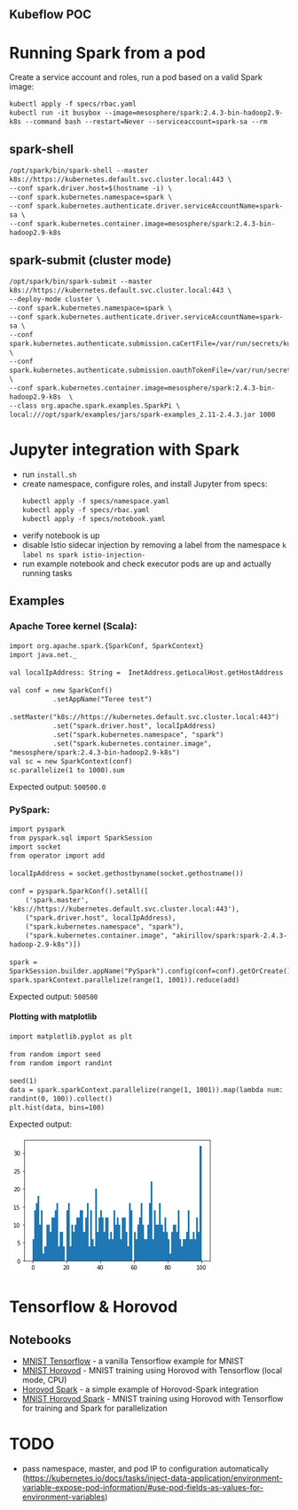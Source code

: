 Kubeflow POC
---
# Running Spark from a pod

Create a service account and roles, run a pod based on a valid Spark image:
```
kubectl apply -f specs/rbac.yaml
kubectl run -it busybox --image=mesosphere/spark:2.4.3-bin-hadoop2.9-k8s --command bash --restart=Never --serviceaccount=spark-sa --rm
```

## spark-shell
```
/opt/spark/bin/spark-shell --master k8s://https://kubernetes.default.svc.cluster.local:443 \
--conf spark.driver.host=$(hostname -i) \
--conf spark.kubernetes.namespace=spark \
--conf spark.kubernetes.authenticate.driver.serviceAccountName=spark-sa \
--conf spark.kubernetes.container.image=mesosphere/spark:2.4.3-bin-hadoop2.9-k8s
```

## spark-submit (cluster mode)
```
/opt/spark/bin/spark-submit --master k8s://https://kubernetes.default.svc.cluster.local:443 \
--deploy-mode cluster \
--conf spark.kubernetes.namespace=spark \
--conf spark.kubernetes.authenticate.driver.serviceAccountName=spark-sa \
--conf spark.kubernetes.authenticate.submission.caCertFile=/var/run/secrets/kubernetes.io/serviceaccount/ca.crt \
--conf spark.kubernetes.authenticate.submission.oauthTokenFile=/var/run/secrets/kubernetes.io/serviceaccount/token \
--conf spark.kubernetes.container.image=mesosphere/spark:2.4.3-bin-hadoop2.9-k8s  \
--class org.apache.spark.examples.SparkPi \
local:///opt/spark/examples/jars/spark-examples_2.11-2.4.3.jar 1000
```

# Jupyter integration with Spark

* run `install.sh`
* create namespace, configure roles, and install Jupyter from specs:
  ```
  kubectl apply -f specs/namespace.yaml
  kubectl apply -f specs/rbac.yaml
  kubectl apply -f specs/notebook.yaml
  ```
* verify notebook is up
* disable Istio sidecar injection by removing a label from the namespace `k label ns spark istio-injection-`
* run example notebook and check executor pods are up and actually running tasks

## Examples
### Apache Toree kernel (Scala):
```
import org.apache.spark.{SparkConf, SparkContext}
import java.net._

val localIpAddress: String =  InetAddress.getLocalHost.getHostAddress

val conf = new SparkConf()
           .setAppName("Toree test")
           .setMaster("k8s://https://kubernetes.default.svc.cluster.local:443")
           .set("spark.driver.host", localIpAddress)
           .set("spark.kubernetes.namespace", "spark")
           .set("spark.kubernetes.container.image", "mesosphere/spark:2.4.3-bin-hadoop2.9-k8s")
val sc = new SparkContext(conf)
sc.parallelize(1 to 1000).sum
```
Expected output: `500500.0`

### PySpark:
```
import pyspark
from pyspark.sql import SparkSession
import socket
from operator import add

localIpAddress = socket.gethostbyname(socket.gethostname())

conf = pyspark.SparkConf().setAll([
    ('spark.master', 'k8s://https://kubernetes.default.svc.cluster.local:443'),
    ("spark.driver.host", localIpAddress),
    ("spark.kubernetes.namespace", "spark"),
    ("spark.kubernetes.container.image", "akirillov/spark:spark-2.4.3-hadoop-2.9-k8s")])

spark = SparkSession.builder.appName("PySpark").config(conf=conf).getOrCreate()
spark.sparkContext.parallelize(range(1, 1001)).reduce(add)
```
Expected output: `500500`

#### Plotting with matplotlib
```
import matplotlib.pyplot as plt

from random import seed
from random import randint

seed(1)
data = spark.sparkContext.parallelize(range(1, 1001)).map(lambda num: randint(0, 100)).collect()
plt.hist(data, bins=100)
```
Expected output:

![](resources/images/matplotlib_histogram.png)

# Tensorflow & Horovod
## Notebooks

* [MNIST Tensorflow](notebooks/MNIST%20Tensorflow.ipynb) - a vanilla Tensorflow example for MNIST
* [MNIST Horovod](notebooks/MNIST%20Horovod.ipynb) - MNIST training using Horovod with Tensorflow (local mode, CPU)
* [Horovod Spark](notebooks/Horovod%20Spark.ipynb) - a simple example of Horovod-Spark integration
* [MNIST Horovod Spark](notebooks/MNIST%20Horovod%20Spark.ipynb) - MNIST training using Horovod with Tensorflow for training and Spark for parallelization

# TODO
* pass namespace, master, and pod IP to configuration automatically (https://kubernetes.io/docs/tasks/inject-data-application/environment-variable-expose-pod-information/#use-pod-fields-as-values-for-environment-variables)
